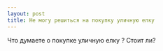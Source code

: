 ```yaml
---
layout: post 
title: Не могу решиться на покупку уличную елку 
--- 
```

Что думаете о покупке уличную елку ? Стоит ли?